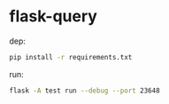 # flask-query

dep:

```sh
pip install -r requirements.txt
```

run:

```sh
flask -A test run --debug --port 23648
```